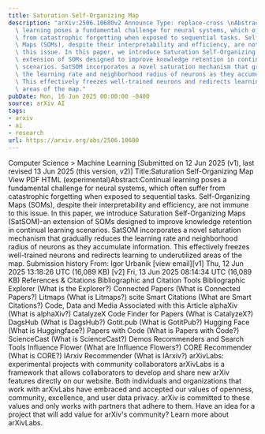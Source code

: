 ```yaml
---
title: Saturation Self-Organizing Map
description: "arXiv:2506.10680v2 Announce Type: replace-cross \nAbstract: Continual\
  \ learning poses a fundamental challenge for neural systems, which often suffer\
  \ from catastrophic forgetting when exposed to sequential tasks. Self-Organizing\
  \ Maps (SOMs), despite their interpretability and efficiency, are not immune to\
  \ this issue. In this paper, we introduce Saturation Self-Organizing Maps (SatSOM)-an\
  \ extension of SOMs designed to improve knowledge retention in continual learning\
  \ scenarios. SatSOM incorporates a novel saturation mechanism that gradually reduces\
  \ the learning rate and neighborhood radius of neurons as they accumulate information.\
  \ This effectively freezes well-trained neurons and redirects learning to underutilized\
  \ areas of the map."
pubDate: Mon, 16 Jun 2025 00:00:00 -0400
source: arXiv AI
tags:
- arxiv
- ai
- research
url: https://arxiv.org/abs/2506.10680
---
```


Computer Science > Machine Learning
[Submitted on 12 Jun 2025 (v1), last revised 13 Jun 2025 (this version, v2)]
Title:Saturation Self-Organizing Map
View PDF HTML (experimental)Abstract:Continual learning poses a fundamental challenge for neural systems, which often suffer from catastrophic forgetting when exposed to sequential tasks. Self-Organizing Maps (SOMs), despite their interpretability and efficiency, are not immune to this issue. In this paper, we introduce Saturation Self-Organizing Maps (SatSOM)-an extension of SOMs designed to improve knowledge retention in continual learning scenarios. SatSOM incorporates a novel saturation mechanism that gradually reduces the learning rate and neighborhood radius of neurons as they accumulate information. This effectively freezes well-trained neurons and redirects learning to underutilized areas of the map.
Submission history
From: Igor Urbanik [view email][v1] Thu, 12 Jun 2025 13:18:26 UTC (16,089 KB)
[v2] Fri, 13 Jun 2025 08:14:34 UTC (16,089 KB)
References & Citations
Bibliographic and Citation Tools
Bibliographic Explorer (What is the Explorer?)
Connected Papers (What is Connected Papers?)
Litmaps (What is Litmaps?)
scite Smart Citations (What are Smart Citations?)
Code, Data and Media Associated with this Article
alphaXiv (What is alphaXiv?)
CatalyzeX Code Finder for Papers (What is CatalyzeX?)
DagsHub (What is DagsHub?)
Gotit.pub (What is GotitPub?)
Hugging Face (What is Huggingface?)
Papers with Code (What is Papers with Code?)
ScienceCast (What is ScienceCast?)
Demos
Recommenders and Search Tools
Influence Flower (What are Influence Flowers?)
CORE Recommender (What is CORE?)
IArxiv Recommender
(What is IArxiv?)
arXivLabs: experimental projects with community collaborators
arXivLabs is a framework that allows collaborators to develop and share new arXiv features directly on our website.
Both individuals and organizations that work with arXivLabs have embraced and accepted our values of openness, community, excellence, and user data privacy. arXiv is committed to these values and only works with partners that adhere to them.
Have an idea for a project that will add value for arXiv's community? Learn more about arXivLabs.